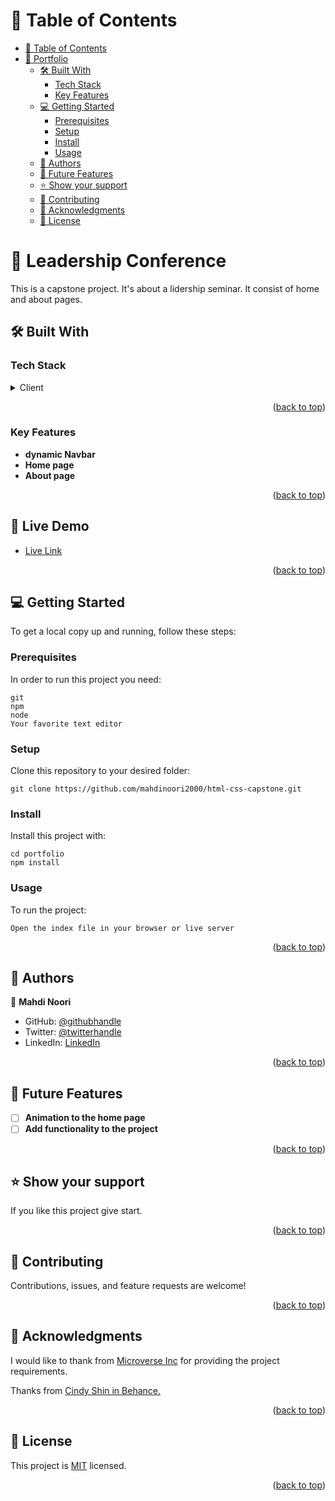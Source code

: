 <a name="readme-top"></a>

<!-- TABLE OF CONTENTS -->

# 📗 Table of Contents

<!-- @import "[TOC]" {cmd="toc" depthFrom=1 depthTo=6 orderedList=false} -->

<!-- code_chunk_output -->

- [📗 Table of Contents](#-table-of-contents)
- [📖 Portfolio ](#-portfolio-a-nameabout-projecta)
  - [🛠 Built With ](#-built-with-a-namebuilt-witha)
    - [Tech Stack ](#tech-stack-a-nametech-stacka)
    - [Key Features ](#key-features-a-namekey-featuresa)
  - [💻 Getting Started ](#-getting-started-a-namegetting-starteda)
    - [Prerequisites](#prerequisites)
    - [Setup](#setup)
    - [Install](#install)
    - [Usage](#usage)
  - [👥 Authors ](#-authors-a-nameauthorsa)
  - [🔭 Future Features ](#-future-features-a-namefuture-featuresa)
  - [⭐️ Show your support ](#️-show-your-support-a-namesupporta)
  - [🤝 Contributing ](#-contributing-a-namecontributinga)
  - [🙏 Acknowledgments ](#-acknowledgments-a-nameacknowledgementsa)
  - [📝 License ](#-license-a-namelicensea)

<!-- PROJECT DESCRIPTION -->

# 📖 Leadership Conference <a name="about-project"></a>

This is a capstone project. It's about a lidership seminar. It consist of home and about pages.

## 🛠 Built With <a name="built-with"></a>

### Tech Stack <a name="tech-stack"></a>

<details>
<!-- @import "[TOC]" {cmd="toc" depthFrom=1 depthTo=6 orderedList=false} -->

  <summary>Client</summary>
  <ul>
    <li><a href="#">HTML</a></li>
  </ul>
  <ul>
    <li><a href="#">CSS</a></li>
  </ul>
</details>

<p align="right">(<a href="#readme-top">back to top</a>)</p>

<!-- Key Features -->

### Key Features <a name="key-features"></a>

<!-- @import "[TOC]" {cmd="toc" depthFrom=1 depthTo=6 orderedList=false} -->

<!-- @import "[TOC]" {cmd="toc" depthFrom=1 depthTo=6 orderedList=false} -->

- **dynamic Navbar**
- **Home page**
- **About page**

<p align="right">(<a href="#readme-top">back to top</a>)</p>

## 🚀 Live Demo <a name="live-demo"></a>

- [Live Link](https://mahdinoori2000.github.io/portfolio/)

<p align="right">(<a href="#readme-top">back to top</a>)</p>

<!-- GETTING STARTED -->

## 💻 Getting Started <a name="getting-started"></a>

To get a local copy up and running, follow these steps:

### Prerequisites

In order to run this project you need:

```
git
npm
node
Your favorite text editor
```

### Setup

Clone this repository to your desired folder:

```
git clone https://github.com/mahdinoori2000/html-css-capstone.git
```

### Install

Install this project with:

```
cd portfolio
npm install
```

### Usage

To run the project:

```
Open the index file in your browser or live server
```

<p align="right">(<a href="#readme-top">back to top</a>)</p>

<!-- AUTHORS -->

## 👥 Authors <a name="authors"></a>

👤 **Mahdi Noori**

- GitHub: [@githubhandle](https://github.com/mahdinoori2000)
- Twitter: [@twitterhandle](https://twitter.com/mahdinoori2000)
- LinkedIn: [LinkedIn](https://www.linkedin.com/in/mahdi-noori-4b4370270/)

<p align="right">(<a href="#readme-top">back to top</a>)</p>

<!-- FUTURE FEATURES -->

## 🔭 Future Features <a name="future-features"></a>

- [ ] **Animation to the home page**
- [ ] **Add functionality to the project**

<p align="right">(<a href="#readme-top">back to top</a>)</p>

<!-- SUPPORT -->

## ⭐️ Show your support <a name="support"></a>

If you like this project give start.

<p align="right">(<a href="#readme-top">back to top</a>)</p>

<!-- ACKNOWLEDGEMENTS -->

## 🤝 Contributing <a name="contributing"></a>

Contributions, issues, and feature requests are welcome!

<p align="right">(<a href="#readme-top">back to top</a>)</p>

## 🙏 Acknowledgments <a name="acknowledgements"></a>

I would like to thank from [Microverse Inc](https://www.github.com/microverseinc) for providing the project requirements.

Thanks from [Cindy Shin in Behance.](https://www.behance.net/gallery/29845175/CC-Global-Summit-2015)

<p align="right">(<a href="#readme-top">back to top</a>)</p>

<!-- LICENSE -->

## 📝 License <a name="license"></a>

This project is [MIT](./LICENSE.md) licensed.

<p align="right">(<a href="#readme-top">back to top</a>)</p>
